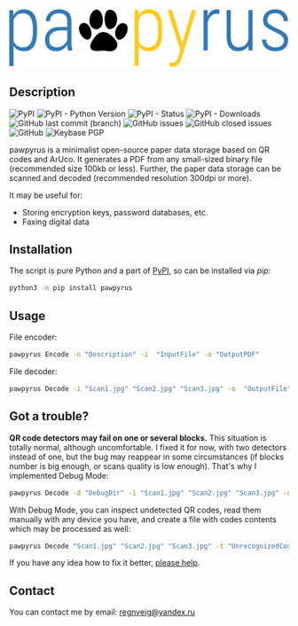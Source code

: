 &nbsp;

![Logo](https://github.com/regnveig/pawpyrus/blob/main/logo.svg)

## Description

![PyPI](https://img.shields.io/pypi/v/pawpyrus?style=flat-square)
![PyPI - Python Version](https://img.shields.io/pypi/pyversions/pawpyrus?style=flat-square)
![PyPI - Status](https://img.shields.io/pypi/status/pawpyrus?style=flat-square)
![PyPI - Downloads](https://img.shields.io/pypi/dm/pawpyrus?style=flat-square)
![GitHub last commit (branch)](https://img.shields.io/github/last-commit/regnveig/pawpyrus/sandbox?style=flat-square)
![GitHub issues](https://img.shields.io/github/issues-raw/regnveig/pawpyrus?style=flat-square)
![GitHub closed issues](https://img.shields.io/github/issues-closed-raw/regnveig/pawpyrus?style=flat-square)
![GitHub](https://img.shields.io/github/license/regnveig/pawpyrus?style=flat-square)
![Keybase PGP](https://img.shields.io/keybase/pgp/regnveig?style=flat-square)

pawpyrus is a minimalist open-source paper data storage based on QR codes and ArUco.
It generates a PDF from any small-sized binary file (recommended size 100kb or less).
Further, the paper data storage can be scanned and decoded (recommended resolution 300dpi or more).

It may be useful for:

* Storing encryption keys, password databases, etc.
* Faxing digital data

## Installation

The script is pure Python and a part of [PyPI](https://pypi.org/project/pawpyrus), so can be installed via *pip*:

```bash
python3 -m pip install pawpyrus
```

## Usage

File encoder:

```bash
pawpyrus Encode -n "Description" -i  "InputFile" -o "OutputPDF"
```

File decoder:

```bash
pawpyrus Decode -i "Scan1.jpg" "Scan2.jpg" "Scan3.jpg" -o  "OutputFile"
```

## Got a trouble?

**QR code detectors may fail on one or several blocks.**
This situation is totally normal, although uncomfortable.
I fixed it for now, with two detectors instead of one, but the bug may reappear in some circumstances (if blocks number is big enough, or scans quality is low enough).
That's why I implemented Debug Mode:

```bash
pawpyrus Decode -d "DebugDir" -i "Scan1.jpg" "Scan2.jpg" "Scan3.jpg" -o  "OutputFile"
```

With Debug Mode, you can inspect undetected QR codes, read them manually with any device you have, and create a file with codes contents which may be processed as well:

```bash
pawpyrus Decode "Scan1.jpg" "Scan2.jpg" "Scan3.jpg" -t "UnrecognizedCodes.txt" -o "OutputFile"
```

If you have any idea how to fix it better, [please help](https://github.com/regnveig/pawpyrus/issues/4).

## Contact

You can contact me by email: [regnveig@yandex.ru](mailto:regnveig@yandex.ru)
